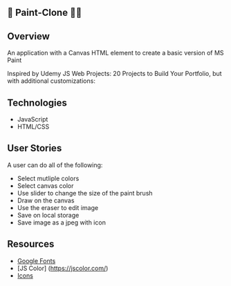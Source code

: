 ## 🎨 Paint-Clone 👩‍🎨



## Overview
An application with a Canvas HTML element to create a basic version of MS Paint

Inspired by Udemy JS Web Projects: 20 Projects to Build Your Portfolio, but with additional customizations:


## Technologies 
- JavaScript
- HTML/CSS



## User Stories
A user can do all of the following: 
- Select mutliple colors
- Select canvas color
- Use slider to change the size of the paint brush
- Draw on the canvas
- Use the eraser to edit image
- Save on local storage
- Save image as a jpeg with icon 




## Resources
- [Google Fonts](https://fonts.google.com/)
- [JS Color] (https://jscolor.com/) 
- [Icons](https://fontawesome.com/)

